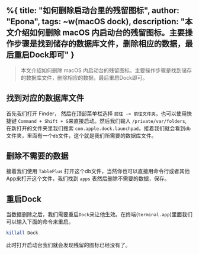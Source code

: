 %{
  title: "如何删除启动台里的残留图标",
  author: "Epona",
  tags: ~w(macOS dock),
  description: "本文介绍如何删除 macOS 内启动台的残留图标。主要操作步骤是找到储存的数据库文件，删除相应的数据，最后重启Dock即可"
}
---

>本文介绍如何删除 macOS 内启动台的残留图标。主要操作步骤是找到储存的数据库文件，删除相应的数据，最后重启Dock即可。

## 找到对应的数据库文件

首先我们打开 Finder， 然后在顶部菜单栏选择 `前往 -> 前往文件夹`，也可以使用快捷键 `Command + Shift + G`来直接启动。然后我们输入 `/private/var/folders`, 在新打开的文件夹里我们搜索 `com.apple.dock.launchpad`。接着我们就会看到`db`文件夹，里面有一个`db`文件，这个就是我们所需要的数据库文件。

## 删除不需要的数据

接着我们使用 `TablePlus` 打开这个db文件，当然你也可以直接用命令行或者其他App来打开这个文件，我们找到 `apps` 表然后删除不需要的数据，保存。

## 重启Dock

当数据删除之后，我们需要重启`Dock`来让他生效。在终端(`terminal.app`)里面我们可以输入下面的命令来重启。

```bash
killall Dock
```

此时打开启动台我们就会发现残留的图标已经没有了。
